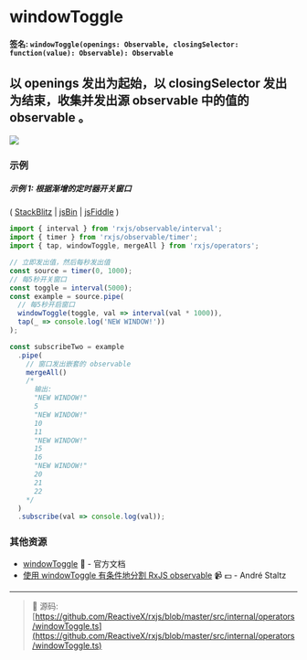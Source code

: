 # windowToggle

#### 签名: `windowToggle(openings: Observable, closingSelector: function(value): Observable): Observable`

## 以 openings 发出为起始，以 closingSelector 发出为结束，收集并发出源 observable 中的值的 observable 。

<div class="ua-ad"><a href="https://ultimateangular.com/?ref=76683_kee7y7vk"><img src="https://ultimateangular.com/assets/img/banners/ua-leader.svg"></a></div>

### 示例

##### 示例 1: 根据渐增的定时器开关窗口

( [StackBlitz](https://stackblitz.com/edit/typescript-t14gn2?file=index.ts) |
[jsBin](http://jsbin.com/xasofupuka/1/edit?js,console) |
[jsFiddle](https://jsfiddle.net/btroncone/3xmmuzy4/) )

```js
import { interval } from 'rxjs/observable/interval';
import { timer } from 'rxjs/observable/timer';
import { tap, windowToggle, mergeAll } from 'rxjs/operators';

// 立即发出值，然后每秒发出值
const source = timer(0, 1000);
// 每5秒开关窗口
const toggle = interval(5000);
const example = source.pipe(
  // 每5秒开启窗口
  windowToggle(toggle, val => interval(val * 1000)),
  tap(_ => console.log('NEW WINDOW!'))
);

const subscribeTwo = example
  .pipe(
    // 窗口发出嵌套的 observable
    mergeAll()
    /*
      输出:
      "NEW WINDOW!"
      5
      "NEW WINDOW!"
      10
      11
      "NEW WINDOW!"
      15
      16
      "NEW WINDOW!"
      20
      21
      22
    */
  )
  .subscribe(val => console.log(val));
```

### 其他资源

* [windowToggle](http://cn.rx.js.org/class/es6/Observable.js~Observable.html#instance-method-windowToggle) :newspaper: - 官方文档
* [使用 windowToggle 有条件地分割 RxJS observable](https://egghead.io/lessons/rxjs-split-an-rxjs-observable-conditionally-with-windowtoggle?course=use-higher-order-observables-in-rxjs-effectively) :video_camera: :dollar: - André Staltz

---
> :file_folder: 源码:  [https://github.com/ReactiveX/rxjs/blob/master/src/internal/operators/windowToggle.ts](https://github.com/ReactiveX/rxjs/blob/master/src/internal/operators/windowToggle.ts)

